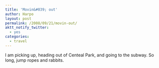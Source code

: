 ```yaml
---
title: 'Movin&#039; out'
author: Harpo
layout: post
permalink: /2008/09/21/movin-out/
aktt_notify_twitter:
  - yes
categories:
  - travel
---
```

I am picking up, heading out of Centeal Park, and going to the subway. So long, jump ropes and rabbits.